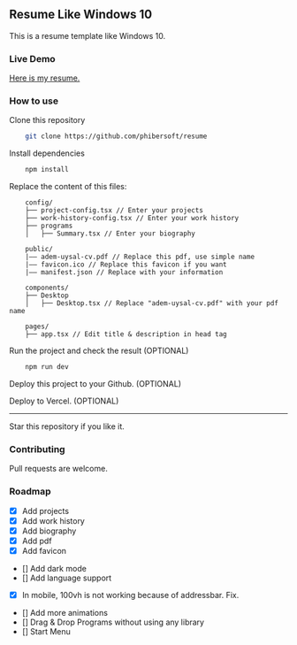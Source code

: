 ## Resume Like Windows 10

This is a resume template like Windows 10.

### Live Demo

[Here is my resume.](https://adem-uysal-cv.vercel.app)

### How to use

Clone this repository

```bash
    git clone https://github.com/phibersoft/resume
```

Install dependencies

```bash
    npm install
```

Replace the content of this files:

```
    config/
    ├── project-config.tsx // Enter your projects
    ├── work-history-config.tsx // Enter your work history
    ├── programs
    │   ├── Summary.tsx // Enter your biography

    public/
    |—— adem-uysal-cv.pdf // Replace this pdf, use simple name
    |—— favicon.ico // Replace this favicon if you want
    |—— manifest.json // Replace with your information

    components/
    ├── Desktop
    │   ├── Desktop.tsx // Replace "adem-uysal-cv.pdf" with your pdf name

    pages/
    ├── app.tsx // Edit title & description in head tag
```

Run the project and check the result (OPTIONAL)

```bash
    npm run dev
```

Deploy this project to your Github. (OPTIONAL) <br />

Deploy to Vercel. (OPTIONAL)

<hr />
Star this repository if you like it. <br />

### Contributing

Pull requests are welcome.

### Roadmap

- [x] Add projects
- [x] Add work history
- [x] Add biography
- [x] Add pdf
- [x] Add favicon
- [] Add dark mode
- [] Add language support
- [x] In mobile, 100vh is not working because of addressbar. Fix.
- [] Add more animations
- [] Drag & Drop Programs without using any library
- [] Start Menu
